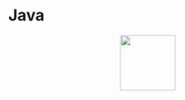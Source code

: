 # Java

<div id="header" align="center">
  <img src="https://dtkk.ru/wp-content/uploads/2021/03/kisspng-logo-java-runtime-environment-programming-language-java-util-concurrentmodificationexception-Omer-5b6766ab5dba25.7100170215335031473839.png" width="100"/>
</div>
